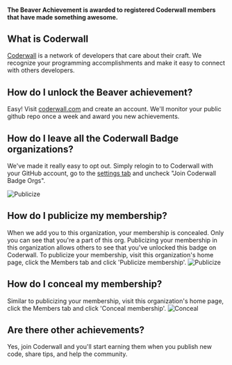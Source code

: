 #### The Beaver Achievement is awarded to registered Coderwall members that have made something awesome.

## What is Coderwall

[Coderwall](https://coderwall.com/gh) is a network of developers that care about their craft. We recognize your programming accomplishments and make it easy to connect with others developers.

## How do I unlock the Beaver achievement?

Easy! Visit [coderwall.com](https://coderwall.com/gh) and create an account. We'll monitor your public github repo once a week and award you new achievements.

## How do I leave all the Coderwall Badge organizations?

We've made it really easy to opt out. Simply relogin to to Coderwall with your GitHub account, go to the [settings tab](https://coderwall.com/settings) and uncheck "Join Coderwall Badge Orgs".

![Publicize](http://f.cl.ly/items/3v0t2B1t0X0o3Z0R1x1N/GHOrgUnlink.png)

## How do I publicize my membership?

When we add you to this organization, your membership is concealed. Only you can see that you're a part of this org. Publicizing your membership in this organization allows others to see that you've unlocked this badge on Coderwall. To publicize your membership, visit this organization's home page, click the Members tab and click 'Publicize membership'.
![Publicize](http://f.cl.ly/items/2v0K0i062p0u231Z1z1s/publicize.jpeg)

## How do I conceal my membership?

Similar to publicizing your membership, visit this organization's home page, click the Members tab and click 'Conceal membership'.
![Conceal](http://f.cl.ly/items/0A1p3b3t1X3a0n2q2j3O/conceal.jpeg)

## Are there other achievements?

Yes, join Coderwall and you'll start earning them when you publish new code, share tips, and help the community.
